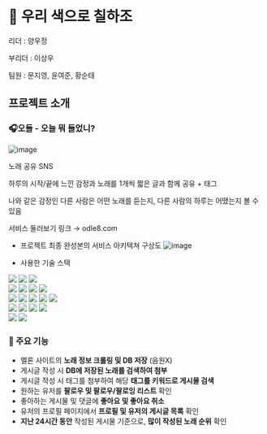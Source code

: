 # 🎨 우리 색으로 칠하조

리더 : 양우정

부리더 : 이상우

팀원 : 문지영, 윤여준, 황순태


## 프로젝트 소개

### 🎧오들 - 오늘 뭐 들었니?
![image](https://user-images.githubusercontent.com/113897434/224236919-b47cd703-36a3-4a78-8f3c-f839de249701.png)

노래 공유 SNS

하루의 시작/끝에 느낀 감정과 노래를 1개씩 짧은 글과 함께 공유 + 태그

나와 같은 감정인 다른 사람은 어떤 노래를 듣는지, 다른 사람의 하루는 어땠는지 볼 수 있음

서비스 둘러보기 링크 → odle8.com

- 프로젝트 최종 완성본의 서비스 아키텍쳐 구상도
![image](https://user-images.githubusercontent.com/117060860/221068244-b8baf317-d5f8-415c-95f3-8e22ef842533.png)

- 사용한 기술 스택

<div> 
  <img src="https://img.shields.io/badge/java ver.17 -007396?style=for-the-badge&logo=java&logoColor=white">
  <img src="https://img.shields.io/badge/spring ver.2.7.8-6DB33F?style=for-the-badge&logo=spring&logoColor=white">
  <img src="https://img.shields.io/badge/spring security-6DB33F?style=for-the-badge&logo=spring security&logoColor=white">
  <br>
  <img src="https://img.shields.io/badge/springboot-6DB33F?style=for-the-badge&logo=springboot&logoColor=white">
  <img src="https://img.shields.io/badge/gradle-02303A?style=for-the-badge&logo=gradle&logoColor=white">
  <img src="https://img.shields.io/badge/github-181717?style=for-the-badge&logo=github&logoColor=white">
  <img src="https://img.shields.io/badge/git-F05032?style=for-the-badge&logo=git&logoColor=white">
  <br>
  <img src="https://img.shields.io/badge/python-3776AB?style=for-the-badge&logo=python&logoColor=white"> 
  <img src="https://img.shields.io/badge/anaconda-44A833?style=for-the-badge&logo=anaconda&logoColor=white"> 
  <img src="https://img.shields.io/badge/jupyter-F37626?style=for-the-badge&logo=jupyter&logoColor=white">
  <img src="https://img.shields.io/badge/html5-E34F26?style=for-the-badge&logo=html5&logoColor=white"> 
  <img src="https://img.shields.io/badge/css-1572B6?style=for-the-badge&logo=css3&logoColor=white"> 
  <br>  
  <img src="https://img.shields.io/badge/javascript-F7DF1E?style=for-the-badge&logo=javascript&logoColor=black"> 
  <img src="https://img.shields.io/badge/jquery-0769AD?style=for-the-badge&logo=jquery&logoColor=white">
  <img src="https://img.shields.io/badge/bootstrap-7952B3?style=for-the-badge&logo=bootstrap&logoColor=white">
  <img src="https://img.shields.io/badge/mysql-4479A1?style=for-the-badge&logo=mysql&logoColor=white">
  <br>
    <img src="https://img.shields.io/badge/netlify-4479A?style=for-the-badge&logo=netlify&logoColor=white">
    <img src="https://img.shields.io/badge/nginx-447?style=for-the-badge&logo=nginx&logoColor=white">
</div>

### 🔎 주요 기능
- 멜론 사이트의 **노래 정보 크롤링 및 DB 저장** (음원X)
- 게시글 작성 시 **DB에 저장된 노래를 검색하여 첨부**
- 게시글 작성 시 태그를 첨부하여 해당 **태그를 키워드로 게시물 검색**
- 원하는 유저를 **팔로우 및 팔로우/팔로잉 리스트** 확인
- 좋아하는 게시물 및 댓글에 **좋아요 및 좋아요 취소**
- 유저의 프로필 페이지에서 **프로필 및 유저의 게시글 목록** 확인
- **지난 24시간 동안** 작성된 게시물 기준으로, **많이 작성된 노래 순위** 확인

